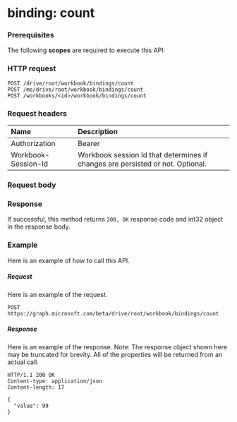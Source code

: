 # binding: count


### Prerequisites
The following **scopes** are required to execute this API: 
### HTTP request
<!-- { "blockType": "ignored" } -->
```http
POST /drive/root/workbook/bindings/count
POST /me/drive/root/workbook/bindings/count
POST /workbooks/<id>/workbook/bindings/count

```
### Request headers
| Name       | Description|
|:---------------|:----------|
| Authorization  | Bearer <code>|
| Workbook-Session-Id  | Workbook session Id that determines if changes are persisted or not. Optional.|

### Request body

### Response
If successful, this method returns `200, OK` response code and int32 object in the response body.

### Example
Here is an example of how to call this API.
##### Request
Here is an example of the request.
<!-- {
  "blockType": "request",
  "name": "binding_count"
}-->
```http
POST https://graph.microsoft.com/beta/drive/root/workbook/bindings/count
```

##### Response
Here is an example of the response. Note: The response object shown here may be truncated for brevity. All of the properties will be returned from an actual call.
<!-- {
  "blockType": "response",
  "truncated": true,
  "@odata.type": "int32"
} -->
```http
HTTP/1.1 200 OK
Content-type: application/json
Content-length: 17

{
  "value": 99
}
```

<!-- uuid: 8fcb5dbc-d5aa-4681-8e31-b001d5168d79
2015-10-25 14:57:30 UTC -->
<!-- {
  "type": "#page.annotation",
  "description": "binding: count",
  "keywords": "",
  "section": "documentation",
  "tocPath": ""
}-->